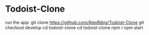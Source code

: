 # Todoist-Clone

run the app:
git clone https://github.com/AlexBibig/Todoist-Clone
git checkout develop
cd todoist-clone
cd todoist-clone
npm i
npm start
